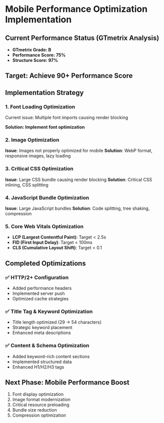 # Mobile Performance Optimization Implementation

## Current Performance Status (GTmetrix Analysis)
- **GTmetrix Grade: B**
- **Performance Score: 75%** 
- **Structure Score: 97%**

## Target: Achieve 90+ Performance Score

## Implementation Strategy

### 1. Font Loading Optimization
Current issue: Multiple font imports causing render blocking

**Solution: Implement font optimization**

### 2. Image Optimization
**Issue**: Images not properly optimized for mobile
**Solution**: WebP format, responsive images, lazy loading

### 3. Critical CSS Optimization
**Issue**: Large CSS bundle causing render blocking
**Solution**: Critical CSS inlining, CSS splitting

### 4. JavaScript Bundle Optimization
**Issue**: Large JavaScript bundles
**Solution**: Code splitting, tree shaking, compression

### 5. Core Web Vitals Optimization
- **LCP (Largest Contentful Paint)**: Target < 2.5s
- **FID (First Input Delay)**: Target < 100ms  
- **CLS (Cumulative Layout Shift)**: Target < 0.1

## Completed Optimizations

### ✅ HTTP/2+ Configuration
- Added performance headers
- Implemented server push
- Optimized cache strategies

### ✅ Title Tag & Keyword Optimization
- Title length optimized (29 → 54 characters)
- Strategic keyword placement
- Enhanced meta descriptions

### ✅ Content & Schema Optimization
- Added keyword-rich content sections
- Implemented structured data
- Enhanced H1/H2/H3 tags

## Next Phase: Mobile Performance Boost
1. Font display optimization
2. Image format modernization
3. Critical resource preloading
4. Bundle size reduction
5. Compression optimization